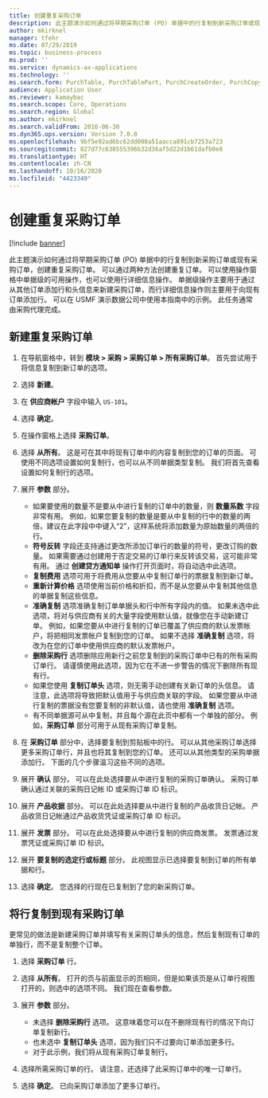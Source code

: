 ```yaml
---
title: 创建重复采购订单
description: 此主题演示如何通过将早期采购订单 (PO) 单据中的行复制到新采购订单或现有采购订单，创建重复采购订单。
author: mkirknel
manager: tfehr
ms.date: 07/29/2019
ms.topic: business-process
ms.prod: ''
ms.service: dynamics-ax-applications
ms.technology: ''
ms.search.form: PurchTable, PurchTablePart, PurchCreateOrder, PurchCopying
audience: Application User
ms.reviewer: kamaybac
ms.search.scope: Core, Operations
ms.search.region: Global
ms.author: mkirknel
ms.search.validFrom: 2016-06-30
ms.dyn365.ops.version: Version 7.0.0
ms.openlocfilehash: 9bf5e92ad6bc62dd008a51aacca891cb7253a723
ms.sourcegitcommit: 827d77c638555396b32d36af5d22d1b61dafb0e8
ms.translationtype: HT
ms.contentlocale: zh-CN
ms.lasthandoff: 10/16/2020
ms.locfileid: "4423349"
---
```

# <a name="create-a-repeat-purchase-order"></a>创建重复采购订单

[!include [banner](../../includes/banner.md)]

此主题演示如何通过将早期采购订单 (PO) 单据中的行复制到新采购订单或现有采购订单，创建重复采购订单。 可以通过两种方法创建重复订单。 可以使用操作窗格中单据级的可用操作，也可以使用行详细信息操作。 单据级操作主要用于通过从其他订单添加行和头信息来新建采购订单，而行详细信息操作则主要用于向现有订单添加行。 可以在 USMF 演示数据公司中使用本指南中的示例。 此任务通常由采购代理完成。


## <a name="create-a-new-repeat-purchase-order"></a>新建重复采购订单
1. 在导航窗格中，转到 **模块 > 采购 > 采购订单 > 所有采购订单**。 首先尝试用于将信息复制到新订单的选项。  
2. 选择 **新建**。
3. 在 **供应商帐户** 字段中输入 `US-101`。
4. 选择 **确定**。
5. 在操作窗格上选择 **采购订单**。
6. 选择 **从所有**。 这是可在其中将现有订单中的内容复制到您的订单的页面。 可使用不同选项设置如何复制行，也可以从不同单据类型复制。 我们将首先查看设置如何复制行的选项。 
7. 展开 **参数** 部分。

    - 如果要使用的数量不是要从中进行复制的订单中的数量，则 **数量系数** 字段非常有用。 例如，如果您要复制的数量是要从中复制的行中的数量的两倍，建议在此字段中中键入“2”，这样系统将添加数量为原始数量的两倍的行。  
    - **符号反转** 字段还支持通过更改所添加订单行的数量的符号，更改订购的数量。 如果需要通过创建用于否定交易的订单行来反转该交易，这可能非常有用。 通过 **创建贷方通知单** 操作打开页面时，将自动选中此选项。  
    - **复制费用** 选项可用于将费用从您要从中复制订单行的票据复制到新订单。  
    - **重新计算价格** 选项使用当前价格和折扣，而不是从您要从中复制其他信息的单据复制这些信息。  
    - **准确复制** 选项准确复制订单单据头和行中所有字段内的值。 如果未选中此选项，将对与供应商有关的大量字段使用默认值，就像您在手动新建订单。 例如，如果您要从中进行复制的订单已覆盖了供应商的默认发票帐户，将把相同发票帐户复制到您的订单。 如果不选择 **准确复制** 选项，将改为在您的订单中使用供应商的默认发票帐户。  
    - **删除采购行** 选项删除应用新行之前您复制到的采购订单中已有的所有采购订单行。 请谨慎使用此选项，因为它在不进一步警告的情况下删除所有现有行。  
    - 如果您使用 **复制订单头** 选项，则无需手动创建有关新订单的头信息。 请注意，此选项将导致把默认值用于与供应商关联的字段。 如果您要从中进行复制的票据没有您要复制的非默认值，请也使用 **准确复制** 选项。   
    - 有不同单据源可从中复制，并且每个源在此页中都有一个单独的部分。 例如，**采购订单** 部分可用于从现有采购订单复制。  

8. 在 **采购订单** 部分中，选择要复制到剪贴板中的行。 可以从其他采购订单选择更多采购订单行，并且也将其复制到您的订单。 还可以从其他类型的采购单据添加行。 下面的几个步骤温习这些不同的选项。  
9. 展开 **确认** 部分。 可以在此处选择要从中进行复制的采购订单确认。 采购订单确认通过关联的采购日记帐 ID 或采购订单 ID 标识。  
10. 展开 **产品收据** 部分。 可以在此处选择要从中进行复制的产品收货日记帐。 产品收货日记帐通过产品收货凭证或采购订单 ID 标识。   
11. 展开 **发票** 部分。 可以在此处选择要从中进行复制的供应商发票。 发票通过发票凭证或采购订单 ID 标识。   
12. 展开 **要复制的选定行或标题** 部分。 此视图显示已选择要复制到订单的所有单据和行。   
13. 选择 **确定**。 您选择的行现在已复制到了您的新采购订单。   

## <a name="copy-lines-to-an-existing-purchase-order"></a>将行复制到现有采购订单  

更常见的做法是新建采购订单并填写有关采购订单头的信息，然后复制现有订单的单独行，而不是复制整个订单。  

1. 选择 **采购订单** 行。
2. 选择 **从所有**。 打开的页与前面显示的页相同，但是如果该页是从订单行视图打开的，则选中的选项不同。 我们现在查看参数。   
3. 展开 **参数** 部分。

    - 未选择 **删除采购行** 选项。 这意味着您可以在不删除现有行的情况下向订单复制新行。   
    - 也未选中 **复制订单头** 选项，因为我们只不过要向订单添加更多行。   
    - 对于此示例，我们将从现有采购订单复制行。   

4. 选择所需采购订单的行。 请注意，还选择了此采购订单中的唯一订单行。  
5. 选择 **确定**。 已向采购订单添加了更多订单行。  

